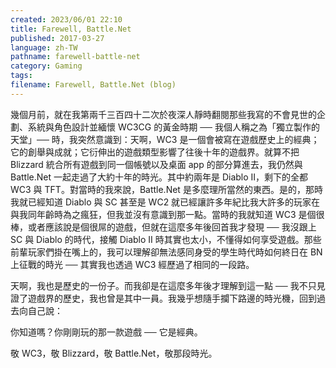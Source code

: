 ```yaml
---
created: 2023/06/01 22:10
title: Farewell, Battle.Net
published: 2017-03-27
language: zh-TW
pathname: farewell-battle-net
category: Gaming
tags:
filename: Farewell, Battle.Net (blog)
---
```

幾個月前，就在我第兩千三百四十二次於夜深人靜時翻閱那些我寫的不會見世的企劃、系統與角色設計並緬懷 WC3CG 的黃金時期 ── 我個人稱之為「獨立製作的天堂」── 時，我突然意識到：天啊，WC3 是一個會被寫在遊戲歷史上的經典；它的創舉與成就；它衍伸出的遊戲類型影響了往後十年的遊戲界。就算不把 Blizzard 統合所有遊戲到同一個帳號以及桌面 app 的部分算進去，我仍然與 Battle.Net 一起走過了大約十年的時光。其中約兩年是 Diablo II，剩下的全都 WC3 與 TFT。對當時的我來說，Battle.Net 是多麼理所當然的東西。是的，那時我就已經知道 Diablo 與 SC 甚至是 WC2 就已經讓許多年紀比我大許多的玩家在與我同年齡時為之瘋狂，但我並沒有意識到那一點。當時的我就知道 WC3 是個很棒，或者應該說是個很屌的遊戲，但就在這麼多年後回首我才發現 ── 我沒跟上 SC 與 Diablo 的時代，接觸 Diablo II 時其實也太小，不懂得如何享受遊戲。那些前輩玩家們掛在嘴上的，我可以理解卻無法感同身受的學生時代時如何終日在 BN 上征戰的時光 ── 其實我也透過 WC3 經歷過了相同的一段路。

天啊，我也是歷史的一份子。而我卻是在這麼多年後才理解到這一點 ── 我不只見證了遊戲界的歷史，我也曾是其中一員。我幾乎想隨手攔下路邊的時光機，回到過去向自己說：

你知道嗎？你剛剛玩的那一款遊戲 ── 它是經典。

敬 WC3，敬 Blizzard，敬 Battle.Net，敬那段時光。